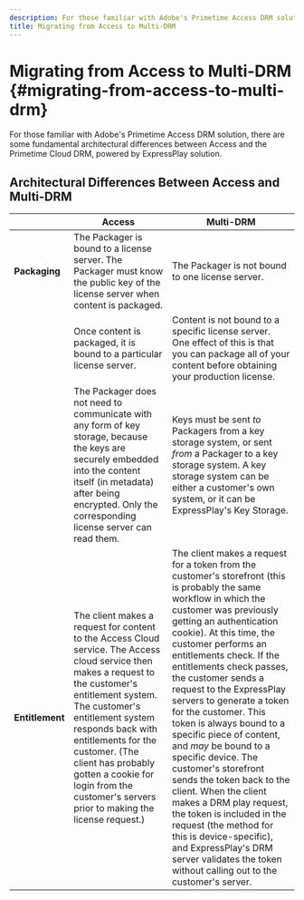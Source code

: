 ```yaml
---
description: For those familiar with Adobe's Primetime Access DRM solution, there are some fundamental architectural differences between Access and the Primetime Cloud DRM, powered by ExpressPlay solution.
title: Migrating from Access to Multi-DRM
---
```


# Migrating from Access to Multi-DRM {#migrating-from-access-to-multi-drm}

For those familiar with Adobe's Primetime Access DRM solution, there are some fundamental architectural differences between Access and the Primetime Cloud DRM, powered by ExpressPlay solution.

## Architectural Differences Between Access and Multi-DRM

|  | Access | Multi-DRM |
|---|---|---|
| **Packaging** | The Packager is bound to a license server. The Packager must know the public key of the license server when content is packaged. | The Packager is not bound to one license server. |
|  | Once content is packaged, it is bound to a particular license server. | Content is not bound to a specific license server. One effect of this is that you can package all of your content before obtaining your production license.  |
|  | The Packager does not need to communicate with any form of key storage, because the keys are securely embedded into the content itself (in metadata) after being encrypted. Only the corresponding license server can read them.  |Keys must be sent *to* Packagers from a key storage system, or sent *from* a Packager to a key storage system. A key storage system can be either a customer's own system, or it can be ExpressPlay's Key Storage. |
| **Entitlement** | The client makes a request for content to the Access Cloud service. The Access cloud service then makes a request to the customer's entitlement system. The customer's entitlement system responds back with entitlements for the customer. (The client has probably gotten a cookie for login from the customer's servers prior to making the license request.) |The client makes a request for a token from the customer's storefront (this is probably the same workflow in which the customer was previously getting an authentication cookie). At this time, the customer performs an entitlements check. If the entitlements check passes, the customer sends a request to the ExpressPlay servers to generate a token for the customer. This token is always bound to a specific piece of content, and *may* be bound to a specific device. The customer's storefront sends the token back to the client. When the client makes a DRM play request, the token is included in the request (the method for this is device-specific), and ExpressPlay's DRM server validates the token without calling out to the customer's server. |